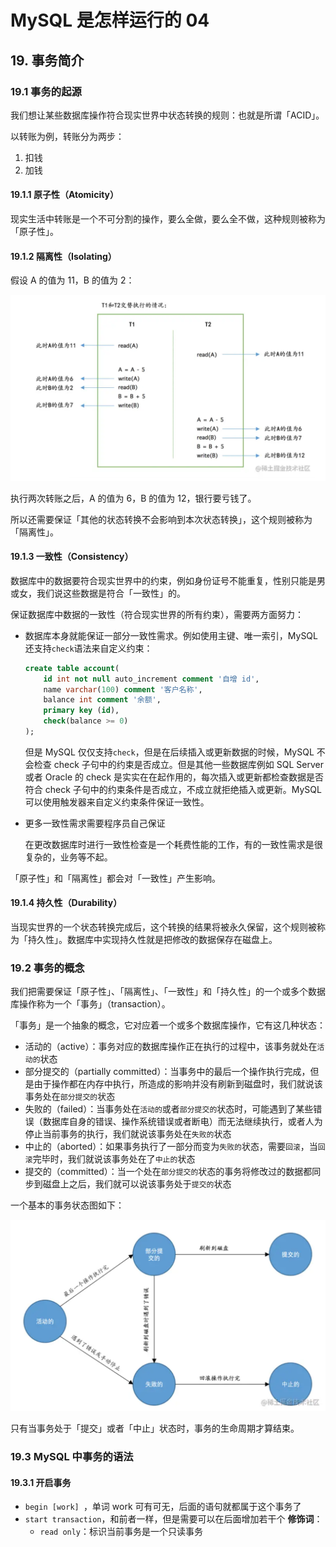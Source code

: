 # MySQL 是怎样运行的 04

## 19. 事务简介

### 19.1 事务的起源

我们想让某些数据库操作符合现实世界中状态转换的规则：也就是所谓「ACID」。

以转账为例，转账分为两步：

1.   扣钱
2.   加钱

#### 19.1.1 原子性（Atomicity）

现实生活中转账是一个不可分割的操作，要么全做，要么全不做，这种规则被称为「原子性」。

#### 19.1.2 隔离性（Isolating）

假设 A 的值为 11，B 的值为 2：

<img src="https://raw.githubusercontent.com/Missyesterday/picgo/main/picgo/image-20230527115034693.png" alt="image-20230527115034693" style="zoom:50%;" />

执行两次转账之后，A 的值为 6，B 的值为 12，银行要亏钱了。

所以还需要保证「其他的状态转换不会影响到本次状态转换」，这个规则被称为「隔离性」。



#### 19.1.3 一致性（Consistency）

数据库中的数据要符合现实世界中的约束，例如身份证号不能重复，性别只能是男或女，我们说这些数据是符合「一致性」的。

保证数据库中数据的一致性（符合现实世界的所有约束），需要两方面努力：

-   数据库本身就能保证一部分一致性需求。例如使用主键、唯一索引，MySQL 还支持`check`语法来自定义约束：

    ```sql
    create table account(
        id int not null auto_increment comment '自增 id',
        name varchar(100) comment '客户名称',
        balance int comment '余额',
        primary key (id),
        check(balance >= 0)
    );
    ```

    但是 MySQL 仅仅支持`check`，但是在后续插入或更新数据的时候，MySQL 不会检查 check 子句中的约束是否成立。但是其他一些数据库例如 SQL Server 或者 Oracle 的 check 是实实在在起作用的，每次插入或更新都检查数据是否符合 check 子句中的约束条件是否成立，不成立就拒绝插入或更新。MySQL 可以使用触发器来自定义约束条件保证一致性。

-   更多一致性需求需要程序员自己保证

    在更改数据库时进行一致性检查是一个耗费性能的工作，有的一致性需求是很复杂的，业务等不起。



「原子性」和「隔离性」都会对「一致性」产生影响。



#### 19.1.4 持久性（Durability）

当现实世界的一个状态转换完成后，这个转换的结果将被永久保留，这个规则被称为「持久性」。数据库中实现持久性就是把修改的数据保存在磁盘上。



### 19.2 事务的概念

我们把需要保证「原子性」、「隔离性」、「一致性」和「持久性」的一个或多个数据库操作称为一个「事务」（transaction）。

「事务」是一个抽象的概念，它对应着一个或多个数据库操作，它有这几种状态：

-   活动的（active）：事务对应的数据库操作正在执行的过程中，该事务就处在`活动的`状态
-   部分提交的（partially committed）：当事务中的最后一个操作执行完成，但是由于操作都在内存中执行，所造成的影响并没有刷新到磁盘时，我们就说该事务处在`部分提交的`状态
-   失败的（failed）：当事务处在`活动的`或者`部分提交的`状态时，可能遇到了某些错误（数据库自身的错误、操作系统错误或者断电）而无法继续执行，或者人为停止当前事务的执行，我们就说该事务处在`失败的`状态
-   中止的（aborted）：如果事务执行了一部分而变为`失败的`状态，需要`回滚`，当`回滚`完毕时，我们就说该事务处在了`中止的`状态
-   提交的（committed）：当一个处在`部分提交的`状态的事务将修改过的数据都同步到磁盘上之后，我们就可以说该事务处于`提交的`状态

一个基本的事务状态图如下：

<img src="https://raw.githubusercontent.com/Missyesterday/picgo/main/picgo/image-20230527121331984.png" alt="image-20230527121331984" style="zoom:50%;" />

只有当事务处于「提交」或者「中止」状态时，事务的生命周期才算结束。



### 19.3 MySQL 中事务的语法

#### 19.3.1 开启事务

-   `begin [work] `，单词 work 可有可无，后面的语句就都属于这个事务了
-   `start transaction`，和前者一样，但是需要可以在后面增加若干个 **修饰词**：
    -   `read only`：标识当前事务是一个只读事务
